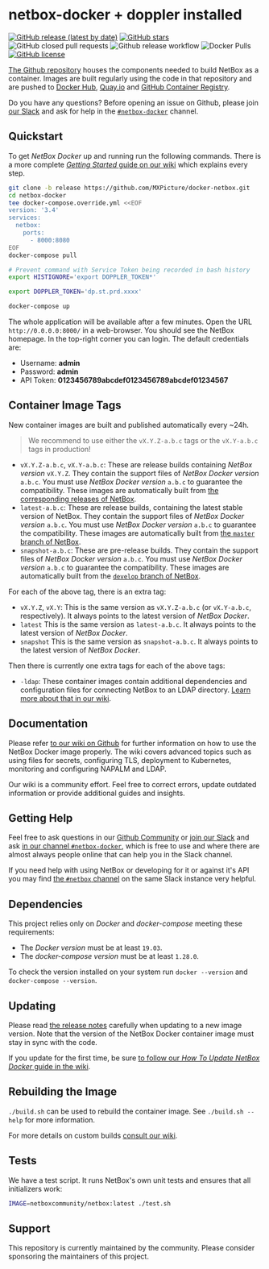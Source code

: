# netbox-docker + doppler installed

[![GitHub release (latest by date)](https://img.shields.io/github/v/release/MXPicture/docker-netbox)][github-release]
[![GitHub stars](https://img.shields.io/github/stars/MXPicture/docker-netbox)][github-stargazers]
![GitHub closed pull requests](https://img.shields.io/github/issues-pr-closed-raw/MXPicture/docker-netbox)
![Github release workflow](https://img.shields.io/github/workflow/status/MXPicture/docker-netbox/release)
![Docker Pulls](https://img.shields.io/docker/pulls/netboxcommunity/netbox)
[![GitHub license](https://img.shields.io/github/license/MXPicture/docker-netbox)][netbox-docker-license]

[The Github repository](netbox-docker-github) houses the components needed to build NetBox as a container.
Images are built regularly using the code in that repository and are pushed to [Docker Hub][netbox-dockerhub], [Quay.io][netbox-quayio] and [GitHub Container Registry][netbox-ghcr].

Do you have any questions?
Before opening an issue on Github,
please join [our Slack][netbox-docker-slack] and ask for help in the [`#netbox-docker`][netbox-docker-slack-channel] channel.

[github-stargazers]: https://github.com/MXPicture/docker-netbox/stargazers
[github-release]: https://github.com/MXPicture/docker-netbox/releases
[netbox-docker-microbadger]: https://microbadger.com/images/netboxcommunity/netbox
[netbox-dockerhub]: https://hub.docker.com/r/netboxcommunity/netbox/
[netbox-quayio]: https://quay.io/repository/netboxcommunity/netbox
[netbox-ghcr]: https://ghcr.io/netbox-community/netbox/
[netbox-docker-github]: https://github.com/MXPicture/docker-netbox/
[netbox-docker-slack]: https://join.slack.com/t/netdev-community/shared_invite/zt-mtts8g0n-Sm6Wutn62q_M4OdsaIycrQ
[netbox-docker-slack-channel]: https://netdev-community.slack.com/archives/C01P0GEVBU7
[netbox-slack-channel]: https://netdev-community.slack.com/archives/C01P0FRSXRV
[netbox-docker-license]: https://github.com/MXPicture/docker-netbox/blob/release/LICENSE

## Quickstart

To get _NetBox Docker_ up and running run the following commands.
There is a more complete [_Getting Started_ guide on our wiki][wiki-getting-started] which explains every step.

```bash
git clone -b release https://github.com/MXPicture/docker-netbox.git
cd netbox-docker
tee docker-compose.override.yml <<EOF
version: '3.4'
services:
  netbox:
    ports:
      - 8000:8080
EOF
docker-compose pull

# Prevent command with Service Token being recorded in bash history
export HISTIGNORE='export DOPPLER_TOKEN*'

export DOPPLER_TOKEN='dp.st.prd.xxxx'

docker-compose up
```

The whole application will be available after a few minutes.
Open the URL `http://0.0.0.0:8000/` in a web-browser.
You should see the NetBox homepage.
In the top-right corner you can login.
The default credentials are:

- Username: **admin**
- Password: **admin**
- API Token: **0123456789abcdef0123456789abcdef01234567**

[wiki-getting-started]: https://github.com/MXPicture/docker-netbox/wiki/Getting-Started
[docker-reception]: https://github.com/nxt-engineering/reception

## Container Image Tags

New container images are built and published automatically every ~24h.

> We recommend to use either the `vX.Y.Z-a.b.c` tags or the `vX.Y-a.b.c` tags in production!

- `vX.Y.Z-a.b.c`, `vX.Y-a.b.c`:
  These are release builds containing _NetBox version_ `vX.Y.Z`.
  They contain the support files of _NetBox Docker version_ `a.b.c`.
  You must use _NetBox Docker version_ `a.b.c` to guarantee the compatibility.
  These images are automatically built from [the corresponding releases of NetBox][netbox-releases].
- `latest-a.b.c`:
  These are release builds, containing the latest stable version of NetBox.
  They contain the support files of _NetBox Docker version_ `a.b.c`.
  You must use _NetBox Docker version_ `a.b.c` to guarantee the compatibility.
  These images are automatically built from [the `master` branch of NetBox][netbox-master].
- `snapshot-a.b.c`:
  These are pre-release builds.
  They contain the support files of _NetBox Docker version_ `a.b.c`.
  You must use _NetBox Docker version_ `a.b.c` to guarantee the compatibility.
  These images are automatically built from the [`develop` branch of NetBox][netbox-develop].

For each of the above tag, there is an extra tag:

- `vX.Y.Z`, `vX.Y`:
  This is the same version as `vX.Y.Z-a.b.c` (or `vX.Y-a.b.c`, respectively).
  It always points to the latest version of _NetBox Docker_.
- `latest`
  This is the same version as `latest-a.b.c`.
  It always points to the latest version of _NetBox Docker_.
- `snapshot`
  This is the same version as `snapshot-a.b.c`.
  It always points to the latest version of _NetBox Docker_.

Then there is currently one extra tags for each of the above tags:

- `-ldap`:
  These container images contain additional dependencies and configuration files for connecting NetBox to an LDAP directory.
  [Learn more about that in our wiki][netbox-docker-ldap].

[netbox-releases]: https://github.com/netbox-community/netbox/releases
[netbox-master]: https://github.com/netbox-community/netbox/tree/master
[netbox-develop]: https://github.com/netbox-community/netbox/tree/develop
[netbox-branches]: https://github.com/netbox-community/netbox/branches
[netbox-docker-ldap]: https://github.com/MXPicture/docker-netbox/wiki/LDAP

## Documentation

Please refer [to our wiki on Github][netbox-docker-wiki] for further information on how to use the NetBox Docker image properly.
The wiki covers advanced topics such as using files for secrets, configuring TLS, deployment to Kubernetes, monitoring and configuring NAPALM and LDAP.

Our wiki is a community effort.
Feel free to correct errors, update outdated information or provide additional guides and insights.

[netbox-docker-wiki]: https://github.com/MXPicture/docker-netbox/wiki/

## Getting Help

Feel free to ask questions in our [Github Community][netbox-community]
or [join our Slack][netbox-docker-slack] and ask [in our channel `#netbox-docker`][netbox-docker-slack-channel],
which is free to use and where there are almost always people online that can help you in the Slack channel.

If you need help with using NetBox or developing for it or against it's API
you may find [the `#netbox` channel][netbox-slack-channel] on the same Slack instance very helpful.

[netbox-community]: https://github.com/MXPicture/docker-netbox/discussions

## Dependencies

This project relies only on _Docker_ and _docker-compose_ meeting these requirements:

- The _Docker version_ must be at least `19.03`.
- The _docker-compose version_ must be at least `1.28.0`.

To check the version installed on your system run `docker --version` and `docker-compose --version`.

## Updating

Please read [the release notes][releases] carefully when updating to a new image version.
Note that the version of the NetBox Docker container image must stay in sync with the code.

If you update for the first time, be sure [to follow our _How To Update NetBox Docker_ guide in the wiki][netbox-docker-wiki-updating].

[releases]: https://github.com/MXPicture/docker-netbox/releases
[netbox-docker-wiki-updating]: https://github.com/MXPicture/docker-netbox/wiki/Updating

## Rebuilding the Image

`./build.sh` can be used to rebuild the container image. See `./build.sh --help` for more information.

For more details on custom builds [consult our wiki][netbox-docker-wiki-build].

[netbox-docker-wiki-build]: https://github.com/MXPicture/docker-netbox/wiki/Build

## Tests

We have a test script.
It runs NetBox's own unit tests and ensures that all initializers work:

```bash
IMAGE=netboxcommunity/netbox:latest ./test.sh
```

## Support

This repository is currently maintained by the community.
Please consider sponsoring the maintainers of this project.
